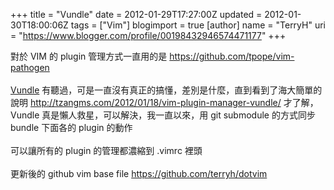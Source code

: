 +++
title = "Vundle"
date = 2012-01-29T17:27:00Z
updated = 2012-01-30T18:00:06Z
tags = ["Vim"]
blogimport = true 
[author]
	name = "TerryH"
	uri = "https://www.blogger.com/profile/00198432946574471177"
+++

對於 VIM 的 plugin 管理方式一直用的是 <a href="https://github.com/tpope/vim-pathogen">https://github.com/tpope/vim-pathogen</a><br /><br /><a href="https://github.com/gmarik/vundle">Vundle</a> 有聽過，可是一直沒有真正的搞懂，差別是什麼，直到看到了海大簡單的說明 <a href="http://tzangms.com/2012/01/18/vim-plugin-manager-vundle/">http://tzangms.com/2012/01/18/vim-plugin-manager-vundle/</a> 才了解，Vundle 真是懶人救星，可以解決，我一直以來，用 git submodule 的方式同步 bundle  下面各的 plugin 的動作<br /><br />可以讓所有的 plugin 的管理都濃縮到 .vimrc 裡頭<br /><br />更新後的 github vim base file <a href="https://github.com/terryh/dotvim">https://github.com/terryh/dotvim</a>
